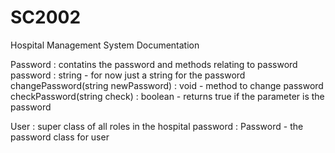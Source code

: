 # SC2002
Hospital Management System Documentation

Password :
contatins the password and methods relating to password
    password : string - for now just a string for the password
    changePassword(string newPassword) : void - method to change password
    checkPassword(string check) : boolean - returns true if the parameter is the password

User :
super class of all roles in the hospital
    password : Password - the password class for user